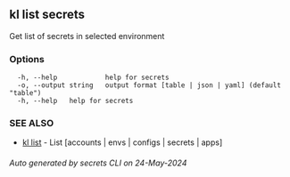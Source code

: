 ## kl list secrets

Get list of secrets in selected environment



### Options

```
  -h, --help            help for secrets
  -o, --output string   output format [table | json | yaml] (default "table")
  -h, --help   help for secrets
```

### SEE ALSO

* [kl list](kl_list.md)  - List [accounts | envs | configs | secrets | apps]

###### Auto generated by secrets CLI on 24-May-2024
